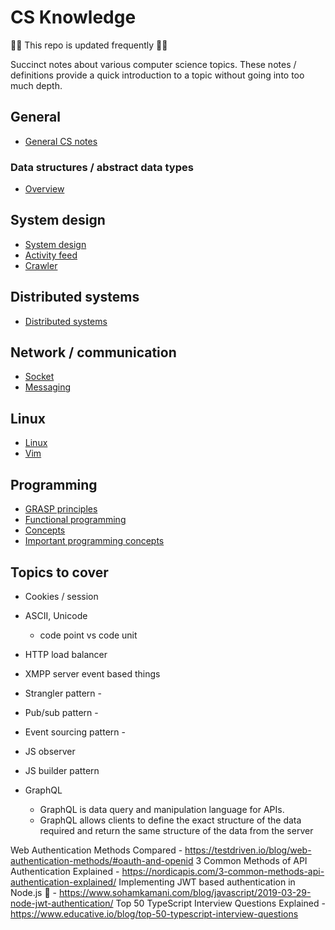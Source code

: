 # CS Knowledge

:construction::construction_worker: This repo is updated frequently :construction::construction_worker:

Succinct notes about various computer science topics. These notes / definitions provide a quick introduction to a topic without going into too much depth.

## General

- [General CS notes](/notes/general.md)

### Data structures / abstract data types

- [Overview](/notes/data-structures/general.md)

## System design

- [System design](/notes/system-design/system-design.md)
- [Activity feed](/notes/system-design/activity-feed.md)
- [Crawler](/notes/system-design/crawler.md)

## Distributed systems

- [Distributed systems](/notes/distributed-systems.md)

## Network / communication

- [Socket](/notes/socket.md)
- [Messaging](/notes/messaging.md)

## Linux

- [Linux](/notes/linux.md)
- [Vim](/notes/vim.md)

## Programming

- [GRASP principles](/notes/programming/grasp.md)
- [Functional programming](/notes/programming/functional-programming.md)
- [Concepts](/notes/programming/general.md)
- [Important programming concepts](/notes/programming/important-programming-concepts.md)

## Topics to cover

- Cookies / session
- ASCII, Unicode
  - code point vs code unit
- HTTP load balancer
- XMPP server
event based things

- Strangler pattern - 
- Pub/sub pattern - 
- Event sourcing pattern - 

- JS observer
- JS builder pattern

- GraphQL
  - GraphQL is data query and manipulation language for APIs.
  - GraphQL allows clients to define the exact structure of the data required and return the same structure of the data from the server

Web Authentication Methods Compared - https://testdriven.io/blog/web-authentication-methods/#oauth-and-openid
3 Common Methods of API Authentication Explained - https://nordicapis.com/3-common-methods-api-authentication-explained/
Implementing JWT based authentication in Node.js 🔐 - https://www.sohamkamani.com/blog/javascript/2019-03-29-node-jwt-authentication/
Top 50 TypeScript Interview Questions Explained - https://www.educative.io/blog/top-50-typescript-interview-questions
